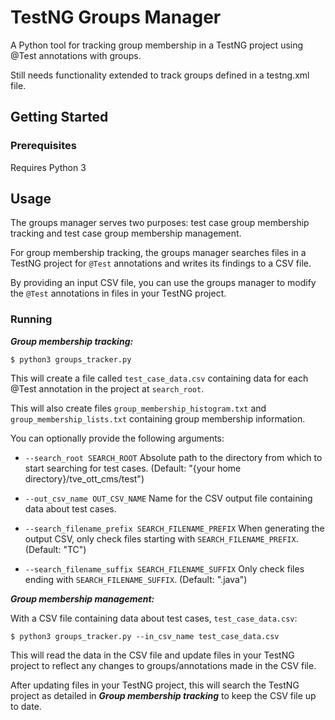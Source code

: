 # TestNG Groups Manager

A Python tool for tracking group membership in a TestNG project using @Test annotations with groups.

Still needs functionality extended to track groups defined in a testng.xml file.


## Getting Started

### Prerequisites

Requires Python 3


## Usage

The groups manager serves two purposes: test case group membership tracking and test case group membership management.

For group membership tracking, the groups manager searches files in a TestNG project for `@Test` annotations and writes its findings to a CSV file.

By providing an input CSV file, you can use the groups manager to modify the `@Test` annotations in files in your TestNG project.


### Running

***Group membership tracking:***

```
$ python3 groups_tracker.py
```

This will create a file called `test_case_data.csv` containing data for each @Test annotation in the project at `search_root`.

This will also create files `group_membership_histogram.txt` and `group_membership_lists.txt` containing group membership information.

You can optionally provide the following arguments:
*   `--search_root SEARCH_ROOT`
        Absolute path to the directory from which to start searching for test cases. (Default: "{your home directory}/tve_ott_cms/test")

*   `--out_csv_name OUT_CSV_NAME`
        Name for the CSV output file containing data about test cases.

*   `--search_filename_prefix SEARCH_FILENAME_PREFIX`
        When generating the output CSV, only check files starting with `SEARCH_FILENAME_PREFIX`. (Default: "TC")

*   `--search_filename_suffix SEARCH_FILENAME_SUFFIX`
        Only check files ending with `SEARCH_FILENAME_SUFFIX`. (Default: ".java")


***Group membership management:***

With a CSV file containing data about test cases, `test_case_data.csv`:
```
$ python3 groups_tracker.py --in_csv_name test_case_data.csv
```

This will read the data in the CSV file and update files in your TestNG project to reflect any changes to groups/annotations made in the CSV file.

After updating files in your TestNG project, this will search the TestNG project as detailed in ***Group membership tracking*** to keep the CSV
file up to date.
